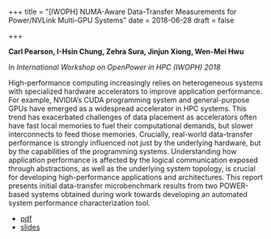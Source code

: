 +++
title = "[IWOPH] NUMA-Aware Data-Transfer Measurements for Power/NVLink Multi-GPU Systems"
date = 2018-06-28
draft = false

+++

**Carl Pearson, I-Hsin Chung, Zehra Sura, Jinjun Xiong, Wen-Mei Hwu**

In *International Workshop on OpenPower in HPC (IWOPH) 2018*

High-performance computing increasingly relies on heterogeneous systems with specialized hardware accelerators to improve application performance. For example, NVIDIA’s CUDA programming system and general-purpose GPUs have emerged as a widespread accelerator in HPC systems. This trend has exacerbated challenges of data placement as accelerators often have fast local memories to fuel their computational demands, but slower interconnects to feed those memories. Crucially, real-world data-transfer performance is strongly influenced not just by the underlying hardware, but by the capabilities of the programming systems. Understanding how application performance is affected by the logical communication exposed through abstractions, as well as the underlying system topology, is crucial for developing high-performance applications and architectures. This report presents initial data-transfer microbenchmark results from two POWER-based systems obtained during work towards developing an automated system performance characterization tool.

* [pdf](/pdf/20180628-iwoph.pdf)
* [slides](/pdf/20180628-iwoph-slides.pdf)